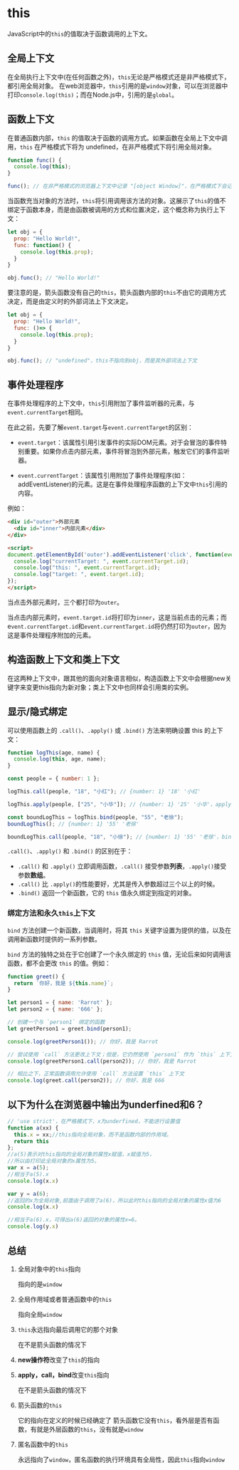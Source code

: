# this
JavaScript中的`this`的值取决于函数调用的上下文。
  
## 全局上下文

在全局执行上下文中(在任何函数之外)，`this`无论是严格模式还是非严格模式下，都引用全局对象。
在web浏览器中，`this`引用的是`window`对象，可以在浏览器中打印`console.log(this)`；而在Node.js中，引用的是`global`。

## 函数上下文

在普通函数内部，`this` 的值取决于函数的调用方式。如果函数在全局上下文中调用，`this` 在严格模式下将为 undefined，在非严格模式下将引用全局对象。
```js
function func() {
  console.log(this);
}

func(); // 在非严格模式的浏览器上下文中记录 "[object Window]"，在严格模式下会记录 "undefined"
```

当函数充当对象的方法时，`this`将引用调用该方法的对象。这展示了`this`的值不绑定于函数本身，而是由函数被调用的方式和位置决定，这个概念称为执行上下文：

```js
let obj = {
  prop: "Hello World!",
  func: function() {
    console.log(this.prop);
  }
}

obj.func(); // "Hello World!"
```
要注意的是，箭头函数没有自己的`this`，箭头函数内部的`this`不由它的调用方式决定，而是由定义时的外部词法上下文决定。
```js
let obj = {
  prop: "Hello World!",
  func: ()=> {
    console.log(this.prop);
  }
}

obj.func(); // "undefined"，this不指向到obj，而是其外部词法上下文
```

## 事件处理程序
在事件处理程序的上下文中，`this`引用附加了事件监听器的元素，与`event.currentTarget`相同。

在此之前，先要了解`event.target`与`event.currentTarget`的区别：
* `event.target`：该属性引用引发事件的实际DOM元素。对于会冒泡的事件特别重要。如果你点击内部元素，事件将冒泡到外部元素，触发它们的事件监听器。

* `event.currentTarget`：该属性引用附加了事件处理程序(如：addEventListener)的元素。这是在事件处理程序函数的上下文中`this`引用的内容。

例如：
```html
<div id="outer">外部元素
  <div id="inner">内部元素</div>
</div>

<script>
document.getElementById('outer').addEventListener('click', function(event) {
  console.log("currentTarget: ", event.currentTarget.id);
  console.log("this: ", event.currentTarget.id);
  console.log("target: ", event.target.id);
});
</script>
```
当点击外部元素时，三个都打印为`outer`。

当点击内部元素时，`event.target.id`将打印为`inner`，这是当前点击的元素；而e`vent.currentTarget.id`和`event.currentTarget.id`将仍然打印为`outer`，因为这是事件处理程序附加的元素。


## 构造函数上下文和类上下文
在这两种上下文中，跟其他的面向对象语言相似，构造函数上下文中会根据new关键字来变更this指向为新对象；类上下文中也同样会引用类的实例。

## 显示/隐式绑定
可以使用函数上的 `.call()`、`.apply()` 或 `.bind()` 方法来明确设置 this 的上下文：
```js
function logThis(age, name) {
  console.log(this, age, name);
}

const people = { number: 1 };

logThis.call(people, "18", "小红"); // {number: 1} '18' '小红'

logThis.apply(people, ["25", "小华"]); // {number: 1} '25' '小华'，apply 与 call 的区别在于参数的传递方式

const boundLogThis = logThis.bind(people, "55", "老徐");
boundLogThis(); // {number: 1} '55' '老徐'

boundLogThis.call(people, "18", "小徐"); // {number: 1} '55' '老徐'，bind 之后无法再改变 this 的指向
```
`.call()`、`.apply()` 和 `.bind()` 的区别在于：
* `.call()` 和 `.apply()` 立即调用函数，`.call()` 接受参数**列表**，`.apply()`接受参数**数组**。
* `.call()` 比 `.apply()`的性能要好，尤其是传入参数超过三个以上的时候。
* `.bind()` 返回一个新函数，它的 `this` 值永久绑定到指定的对象。

### 绑定方法和永久`this`上下文
`bind` 方法创建一个新函数，当调用时，将其 `this` 关键字设置为提供的值，以及在调用新函数时提供的一系列参数。

`bind` 方法的独特之处在于它创建了一个永久绑定的 `this` 值，无论后来如何调用该函数，都不会更改 `this` 的值。例如：
```js
function greet() {
  return `你好，我是 ${this.name}`;
}

let person1 = { name: 'Rarrot' };
let person2 = { name: '666' };

// 创建一个与 `person1` 绑定的函数
let greetPerson1 = greet.bind(person1);

console.log(greetPerson1()); // 你好，我是 Rarrot

// 尝试使用 `call` 方法更改上下文；但是，它仍然使用 `person1` 作为 `this` 上下文
console.log(greetPerson1.call(person2)); // 你好，我是 Rarrot

// 相比之下，正常函数调用允许使用 `call` 方法设置 `this` 上下文
console.log(greet.call(person2)); // 你好，我是 666
``` 

## 以下为什么在浏览器中输出为underfined和6？

```javascript
// 'use strict'，在严格模式下，x为underfined，不能进行设置值
function a(xx) {
  this.x = xx;//this指向全局对象，而不是函数内部的作用域。
  return this
};
//a(5)表示对this指向的全局对象的属性x赋值，x赋值为5，
//所以由打印此全局对象的x属性为5。
var x = a(5);
//相当于a(5).x
console.log(x.x)

var y = a(6);
//返回的x为全局对象,前面由于调用了a(6)，所以此时this指向的全局对象的属性x值为6
console.log(x.x)

//相当于a(6).x，可得出a(6)返回的对象的属性x=6。
console.log(y.x) 
```

## 总结

1. 全局对象中的`this`指向
   
   指向的是`window`

2. 全局作用域或者普通函数中的`this`
   
   指向全局`window`

3. `this`永远指向最后调用它的那个对象
   
   在不是箭头函数的情况下

4. **new操作符**改变了`this`的指向
   
5. **apply，call，bind**改变`this`指向
   
   在不是箭头函数的情况下

6. 箭头函数的`this`
   
   它的指向在定义的时候已经确定了
   箭头函数它没有`this`，看外层是否有函数，有就是外层函数的`this`，没有就是`window`
   
7. 匿名函数中的`this`
   
   永远指向了`window`，匿名函数的执行环境具有全局性，因此`this`指向`window`